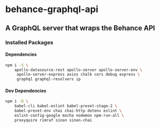 # behance-graphql-api

## A GraphQL server that wraps the Behance API

### Installed Packages

#### Dependencies

```bash
npm i -S \
    apollo-datasource-rest apollo-server apollo-server-env \
     apollo-server-express axios chalk cors debug express \
     graphql graphql-resolvers ip 

```

#### Dev Dependencies

```bash
npm i -D \
    babel-cli babel-eslint babel-preset-stage-2 \
    babel-preset-env chai chai-http dotenv eslint \
    eslint-config-google mocha nodemon npm-run-all \
    proxyquire rimraf sinon sinon-chai

```
